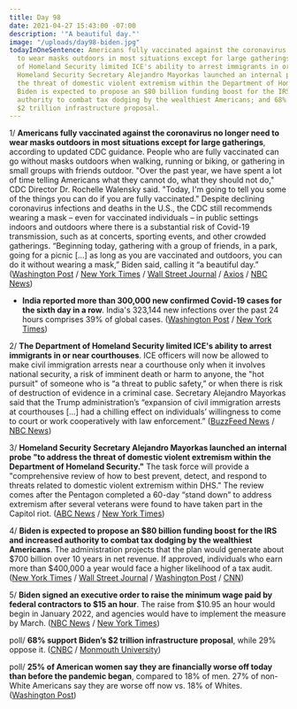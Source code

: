 ```yaml
---
title: Day 98
date: 2021-04-27 15:43:00 -07:00
description: '"A beautiful day."'
image: "/uploads/day98-biden.jpg"
todayInOneSentence: Americans fully vaccinated against the coronavirus no longer need
  to wear masks outdoors in most situations except for large gatherings; the Department
  of Homeland Security limited ICE's ability to arrest immigrants in or near courthouses;
  Homeland Security Secretary Alejandro Mayorkas launched an internal probe "to address
  the threat of domestic violent extremism within the Department of Homeland Security";
  Biden is expected to propose an $80 billion funding boost for the IRS and increased
  authority to combat tax dodging by the wealthiest Americans; and 68% support Biden’s
  $2 trillion infrastructure proposal.
---
```


1/ **Americans fully vaccinated against the coronavirus no longer need to wear masks outdoors in most situations except for large gatherings**, according to updated CDC guidance. People who are fully vaccinated can go without masks outdoors when walking, running or biking, or gathering in small groups with friends outdoor. "Over the past year, we have spent a lot of time telling Americans what they cannot do, what they should not do," CDC Director Dr. Rochelle Walensky said. "Today, I'm going to tell you some of the things you can do if you are fully vaccinated." Despite declining coronavirus infections and deaths in the U.S., the CDC still recommends wearing a mask – even for vaccinated individuals – in public settings indoors and outdoors where there is a substantial risk of Covid-19 transmission, such as at concerts, sporting events, and other crowded gatherings. “Beginning today, gathering with a group of friends, in a park, going for a picnic \[...\] as long as you are vaccinated and outdoors, you can do it without wearing a mask,” Biden said, calling it “a beautiful day.” ([Washington Post](https://www.washingtonpost.com/health/2021/04/27/cdc-guidance-masks-outdoors/) / [New York Times](https://www.nytimes.com/2021/04/27/health/cdc-new-mask-guidance.html) / [Wall Street Journal](https://www.wsj.com/articles/cdc-eases-mask-guidelines-for-vaccinated-people-outdoors-11619540140) / [Axios](https://www.axios.com/biden-cdc-coronavirus-guidance-masks-190a4299-05f1-4690-b4c5-d7c4e2c2f38f.html) / [NBC News](https://www.nbcnews.com/health/health-news/do-i-need-mask-outdoors-cdc-says-certain-activities-are-n1265452))

* **India reported more than 300,000 new confirmed Covid-19 cases for the sixth day in a row**. India's 323,144 new infections over the past 24 hours comprises 39% of global cases. ([Washington Post](https://www.washingtonpost.com/world/2021/04/27/india-breaks-global-record-new-covid-19-cases-sixth-day-row-more-countries-pledge-support/) / [New York Times](https://www.nytimes.com/2021/04/27/world/asia/India-delhi-covid-cases.html))

2/ **The Department of Homeland Security limited ICE's ability to arrest immigrants in or near courthouses**. ICE officers will now be allowed to make civil immigration arrests near a courthouse only when it involves national security, a risk of imminent death or harm to anyone, the "hot pursuit" of someone who is “a threat to public safety,” or when there is risk of destruction of evidence in a criminal case. Secretary Alejandro Mayorkas said that the Trump administration’s “expansion of civil immigration arrests at courthouses \[...\] had a chilling effect on individuals’ willingness to come to court or work cooperatively with law enforcement.” ([BuzzFeed News](https://www.buzzfeednews.com/article/hamedaleaziz/ice-arrests-courthouses-immigrants) / [NBC News](https://www.nbcnews.com/politics/immigration/biden-admin-will-limit-arrests-migrants-or-near-courthouses-n1265510))

3/ **Homeland Security Secretary Alejandro Mayorkas launched an internal probe "to address the threat of domestic violent extremism within the Department of Homeland Security."** The task force will provide a "comprehensive review of how to best prevent, detect, and respond to threats related to domestic violent extremism within DHS." The review comes after the Pentagon completed a 60-day “stand down” to address extremism after several veterans were found to have taken part in the Capitol riot. ([ABC News](https://abcnews.go.com/Politics/dhs-secretary-mayorkas-launches-internal-domestic-violent-extremism/story?id=77330451) / [New York Times](https://www.nytimes.com/2021/02/03/us/lloyd-austin-extremism-military.html))

4/ **Biden is expected to propose an $80 billion funding boost for the IRS and increased authority to combat tax dodging by the wealthiest Americans**. The administration projects that the plan would generate about $700 billion over 10 years in net revenue. If approved, individuals who earn more than $400,000 a year would face a higher likelihood of a tax audit. ([New York Times](https://www.nytimes.com/2021/04/27/business/economy/biden-american-families-plan.html) / [Wall Street Journal](https://www.wsj.com/articles/biden-to-seek-80-billion-to-bolster-irs-tax-enforcement-11619539465) / [Washington Post](https://www.washingtonpost.com/us-policy/2021/04/27/irs-biden-american-families-plan/) / [CNN](https://www.cnn.com/2021/04/27/politics/biden-irs-enforcement/))

5/ **Biden signed an executive order to raise the minimum wage paid by federal contractors to $15 an hour**. The raise from $10.95 an hour would begin in January 2022, and agencies would have to implement the measure by March. ([NBC News](https://www.nbcnews.com/politics/white-house/biden-sign-executive-order-raising-federal-contractors-minimum-wage-15-n1265427) / [New York Times](https://www.nytimes.com/2021/04/27/business/economy/biden-minimum-wage-federal-contractors.html))

poll/ **68% support Biden’s $2 trillion infrastructure proposal**, while 29% oppose it. ([CNBC](https://www.cnbc.com/2021/04/27/americans-support-bidens-spending-want-him-to-spend-more-polls-show.html) / [Monmouth University](https://www.monmouth.edu/polling-institute/reports/MonmouthPoll_US_042621/))

poll/ **25% of American women say they are financially worse off today than before the pandemic began**, compared to 18% of men. 27% of non-White Americans say they are worse off now vs. 18% of Whites. ([Washington Post](https://www.washingtonpost.com/business/2021/04/27/poll-women-pandemic-worse-off/))